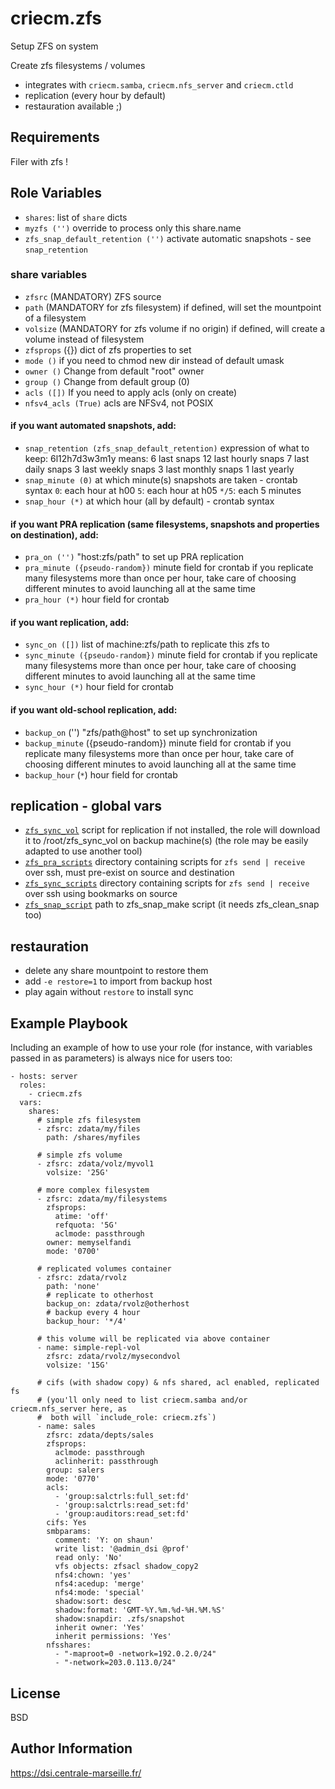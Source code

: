 # criecm.zfs

Setup ZFS on system

Create zfs filesystems / volumes
  * integrates with `criecm.samba`, `criecm.nfs_server` and `criecm.ctld`
  * replication (every hour by default)
  * restauration available ;)

## Requirements

Filer with zfs !

## Role Variables

  * `shares`: list of `share` dicts
  * `myzfs ('')` override to process only this share.name
  * `zfs_snap_default_retention ('')` activate automatic snapshots - see `snap_retention`

### share variables
  * `zfsrc` (MANDATORY)
    ZFS source
  * `path` (MANDATORY for zfs filesystem)
    if defined, will set the mountpoint of a filesystem
  * `volsize` (MANDATORY for zfs volume if no origin)
    if defined, will create a volume instead of filesystem
  * `zfsprops` ({})
    dict of zfs properties to set
  * `mode ()`
    if you need to chmod new dir instead of default umask
  * `owner ()`
    Change from default "root" owner
  * `group ()`
    Change from default group (0)
  * `acls ([])`
    If you need to apply acls (only on create)
  * `nfsv4_acls (True)`
    acls are NFSv4, not POSIX

#### if you want automated snapshots, add:
  * `snap_retention (zfs_snap_default_retention)`
    expression of what to keep: 6l12h7d3w3m1y means:
      6 last snaps
      12 last hourly snaps
      7 last daily snaps
      3 last weekly snaps
      3 last monthly snaps
      1 last yearly
  * `snap_minute (0)`
    at which minute(s) snapshots are taken - crontab syntax
      `0`: each hour at h00
      `5`: each hour at h05
      `*/5`: each 5 minutes
  * `snap_hour (*)`
    at which hour (all by default) - crontab syntax

#### if you want PRA replication (same filesystems, snapshots and properties on destination), add:
  * `pra_on ('')`
    "host:zfs/path" to set up PRA replication
  * `pra_minute ({pseudo-random})`
     minute field for crontab
     if you replicate many filesystems more than once per hour, take care of
     choosing different minutes to avoid launching all at the same time
  * `pra_hour (*)`
     hour field for crontab

#### if you want replication, add:
  * `sync_on ([])`
     list of machine:zfs/path to replicate this zfs to
  * `sync_minute ({pseudo-random})`
     minute field for crontab
     if you replicate many filesystems more than once per hour, take care of
     choosing different minutes to avoid launching all at the same time
  * `sync_hour (*)`
     hour field for crontab

#### if you want old-school replication, add:
  * `backup_on` ('')
    "zfs/path@host" to set up synchronization
  * `backup_minute` ({pseudo-random})
    minute field for crontab
    if you replicate many filesystems more than once per hour, take care of
    choosing different minutes to avoid launching all at the same time
  * `backup_hour` (`*`)
    hour field for crontab

## replication - global vars
  * [`zfs_sync_vol`](https://github.com/criecm/savscript/raw/master/lib/zfs_sync_vol) script for replication
    if not installed, the role will download it to /root/zfs_sync_vol on backup machine(s)
    (the role may be easily adapted to use another tool)
  * [`zfs_pra_scripts`](https://forge.centrale-marseille.fr/projects/sysutils/repository/zfs/revisions/master/show/pra) directory containing scripts for `zfs send | receive` over ssh, must pre-exist on source and destination
  * [`zfs_sync_scripts`](https://forge.centrale-marseille.fr/projects/sysutils/repository/zfs/revisions/master/show/sync) directory containing scripts for `zfs send | receive` over ssh using bookmarks on source
  * [`zfs_snap_script`](https://github.com/criecm/zfstools) path to zfs_snap_make script (it needs zfs_clean_snap too)

## restauration
  - delete any share mountpoint to restore them
  - add `-e restore=1` to import from backup host
  - play again without `restore` to install sync

Example Playbook
----------------

Including an example of how to use your role (for instance, with variables passed in as parameters) is always nice for users too:

    - hosts: server
      roles:
        - criecm.zfs
      vars:
        shares:
          # simple zfs filesystem
          - zfsrc: zdata/my/files
            path: /shares/myfiles

          # simple zfs volume
          - zfsrc: zdata/volz/myvol1
            volsize: '25G'

          # more complex filesystem
          - zfsrc: zdata/my/filesystems
            zfsprops:
              atime: 'off'
              refquota: '5G'
              aclmode: passthrough
            owner: memyselfandi
            mode: '0700'

          # replicated volumes container
          - zfsrc: zdata/rvolz
            path: 'none'
            # replicate to otherhost
            backup_on: zdata/rvolz@otherhost
            # backup every 4 hour
            backup_hour: '*/4'

          # this volume will be replicated via above container
          - name: simple-repl-vol
            zfsrc: zdata/rvolz/mysecondvol
            volsize: '15G'
    
          # cifs (with shadow copy) & nfs shared, acl enabled, replicated fs
          # (you'll only need to list criecm.samba and/or criecm.nfs_server here, as
          #  both will `include_role: criecm.zfs`)
          - name: sales
            zfsrc: zdata/depts/sales
            zfsprops:
              aclmode: passthrough
              aclinherit: passthrough
            group: salers
            mode: '0770'
            acls:
              - 'group:salctrls:full_set:fd'
              - 'group:salctrls:read_set:fd'
              - 'group:auditors:read_set:fd'
            cifs: Yes
            smbparams:
              comment: 'Y: on shaun'
              write list: '@admin_dsi @prof'
              read only: 'No'
              vfs objects: zfsacl shadow_copy2
              nfs4:chown: 'yes'
              nfs4:acedup: 'merge'
              nfs4:mode: 'special'
              shadow:sort: desc
              shadow:format: 'GMT-%Y.%m.%d-%H.%M.%S'
              shadow:snapdir: .zfs/snapshot
              inherit owner: 'Yes'
              inherit permissions: 'Yes'
            nfsshares:
              - "-maproot=0 -network=192.0.2.0/24"
              - "-network=203.0.113.0/24"

## License

BSD

## Author Information

https://dsi.centrale-marseille.fr/
